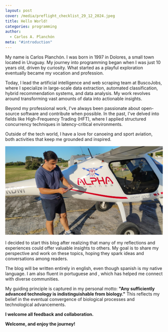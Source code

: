 ```yaml
---
layout: post
cover: /media/preflight_checklist_29_12_2024.jpeg
title: Hello World!
categories: programming
author:
  - Carlos A. Planchón
meta: "#introduction"
---
```

My name is Carlos Planchón. I was born in 1997 in Dolores, a small town located in Uruguay. My journey into programming began when I was just 10 years old, driven by curiosity. What started as a playful exploration eventually became my vocation and profession.

Today, I lead the artificial intelligence and web scraping team at BuscoJobs, where I specialize in large-scale data extraction, automated classification, hybrid recommendation systems, and data analysis. My work revolves around transforming vast amounts of data into actionable insights.

Beyond my professional work, I've always been passionate about open-source software and contribute when possible. In the past, I've delved into fields like High-Frequency Trading (HFT), where I applied structured concurrency techniques in latency-critical environments.

Outside of the tech world, I have a love for canoeing and sport aviation, both activities that keep me grounded and inspired.

![](/media/preflight_checklist_29_12_2024.jpeg)

I decided to start this blog after realizing that many of my reflections and experiences could offer valuable insights to others. My goal is to share my perspective and work on these topics, hoping they spark ideas and conversations among readers.

The blog will be written entirely in english, even though spanish is my native language. I am also fluent in portuguese and , which has helped me connect with diverse communities.

My guiding principle is captured in my personal motto: **"Any sufficiently advanced technology is indistinguishable from biology."** This reflects my belief in the eventual convergence of biological processes and technological advancements.

**I welcome all feedback and collaboration.**

**Welcome, and enjoy the journey!**